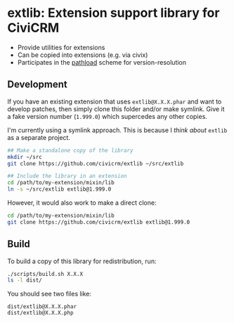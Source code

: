 # extlib: Extension support library for CiviCRM

* Provide utilities for extensions
* Can be copied into extensions (e.g. via civix)
* Participates in the [pathload](https://github.com/totten/pathload-poc/) scheme for version-resolution

## Development

If you have an existing extension that uses `extlib@X.X.X.phar` and want to develop patches, then
simply clone this folder and/or make symlink. Give it a fake version number (`1.999.0`) which supercedes any other copies.

I'm currently using a symlink approach. This is because I *think about* `extlib` as a separate project.

```bash
## Make a standalone copy of the library
mkdir ~/src
git clone https://github.com/civicrm/extlib ~/src/extlib

## Include the library in an extension
cd /path/to/my-extension/mixin/lib
ln -s ~/src/extlib extlib@1.999.0
```

However, it would also work to make a direct clone:

```bash
cd /path/to/my-extension/mixin/lib
git clone https://github.com/civicrm/extlib extlib@1.999.0
```

## Build

To build a copy of this library for redistribution, run:

```bash
./scripts/build.sh X.X.X
ls -l dist/
```

You should see two files like:

```
dist/extlib@X.X.X.phar
dist/extlib@X.X.X.php
```

